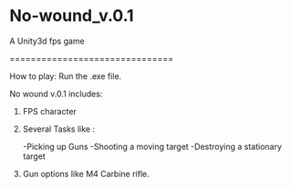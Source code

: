 # No-wound_v.0.1
A Unity3d fps game

===============================

How to play:
Run the .exe file.

No wound v.0.1 includes:
1. FPS character 
2. Several Tasks like :

    -Picking up Guns
    -Shooting a moving target
    -Destroying a stationary target
    
3. Gun options like M4 Carbine rifle.
